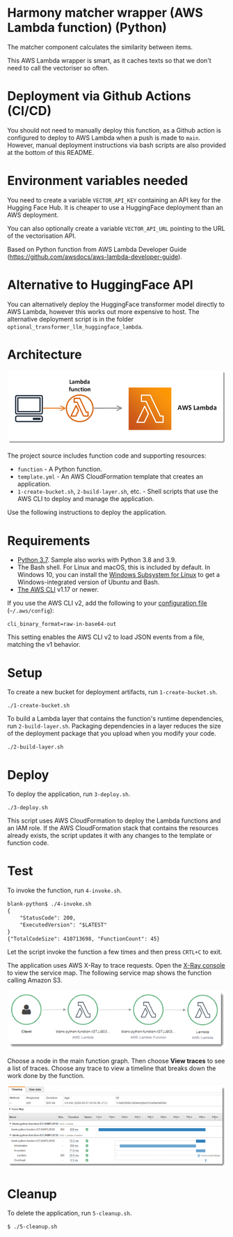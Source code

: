 # Harmony matcher wrapper (AWS Lambda function) (Python)

The matcher component calculates the similarity between items.

This AWS Lambda wrapper is smart, as it caches texts so that we don't need to call the vectoriser so often.

# Deployment via Github Actions (CI/CD)

You should not need to manually deploy this function, as a Github action is configured to deploy to AWS Lambda when a push is made to `main`. However, manual deployment instructions via bash scripts are also provided at the bottom of this README.

# Environment variables needed

You need to create a variable `VECTOR_API_KEY` containing an API key for the Hugging Face Hub. It is cheaper to use a HuggingFace deployment than an AWS deployment.

You can also optionally create a variable `VECTOR_API_URL` pointing to the URL of the vectorisation API.

Based on Python function from AWS Lambda Developer Guide  (https://github.com/awsdocs/aws-lambda-developer-guide).

# Alternative to HuggingFace API

You can alternatively deploy the HuggingFace transformer model directly to AWS Lambda, however this works out more expensive to host. The alternative deployment script is in the folder `optional_transformer_llm_huggingface_lambda`.

# Architecture

![Architecture](images/sample-blank-python.png)

The project source includes function code and supporting resources:

- `function` - A Python function.
- `template.yml` - An AWS CloudFormation template that creates an application.
- `1-create-bucket.sh`, `2-build-layer.sh`, etc. - Shell scripts that use the AWS CLI to deploy and manage the application.

Use the following instructions to deploy the application.

# Requirements
- [Python 3.7](https://www.python.org/downloads/). Sample also works with Python 3.8 and 3.9. 
- The Bash shell. For Linux and macOS, this is included by default. In Windows 10, you can install the [Windows Subsystem for Linux](https://docs.microsoft.com/en-us/windows/wsl/install-win10) to get a Windows-integrated version of Ubuntu and Bash.
- [The AWS CLI](https://docs.aws.amazon.com/cli/latest/userguide/cli-chap-install.html) v1.17 or newer.

If you use the AWS CLI v2, add the following to your [configuration file](https://docs.aws.amazon.com/cli/latest/userguide/cli-configure-files.html) (`~/.aws/config`):

```
cli_binary_format=raw-in-base64-out
```

This setting enables the AWS CLI v2 to load JSON events from a file, matching the v1 behavior.

# Setup
To create a new bucket for deployment artifacts, run `1-create-bucket.sh`.

    ./1-create-bucket.sh

To build a Lambda layer that contains the function's runtime dependencies, run `2-build-layer.sh`. Packaging dependencies in a layer reduces the size of the deployment package that you upload when you modify your code.

    ./2-build-layer.sh

# Deploy
To deploy the application, run `3-deploy.sh`.

    ./3-deploy.sh

This script uses AWS CloudFormation to deploy the Lambda functions and an IAM role. If the AWS CloudFormation stack that contains the resources already exists, the script updates it with any changes to the template or function code.

# Test
To invoke the function, run `4-invoke.sh`.

    blank-python$ ./4-invoke.sh
    {
        "StatusCode": 200,
        "ExecutedVersion": "$LATEST"
    }
    {"TotalCodeSize": 410713698, "FunctionCount": 45}

Let the script invoke the function a few times and then press `CRTL+C` to exit.

The application uses AWS X-Ray to trace requests. Open the [X-Ray console](https://console.aws.amazon.com/xray/home#/service-map) to view the service map. The following service map shows the function calling Amazon S3.

![Service Map](images/blank-python-servicemap.png)

Choose a node in the main function graph. Then choose **View traces** to see a list of traces. Choose any trace to view a timeline that breaks down the work done by the function.

![Trace](images/blank-python-trace.png)

# Cleanup
To delete the application, run `5-cleanup.sh`.

    $ ./5-cleanup.sh